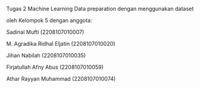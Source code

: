 Tugas 2 Machine Learning Data preparation dengan menggunakan dataset 

oleh Kelompok 5 dengan anggota:

Sadinal Mufti (2208107010007)

M. Agradika Ridhal Eljatin (2208107010020)

Jihan Nabilah (2208107010035)

Firjatullah Afny Abus (2208107010059)

Athar Rayyan Muhammad (2208107010074)
